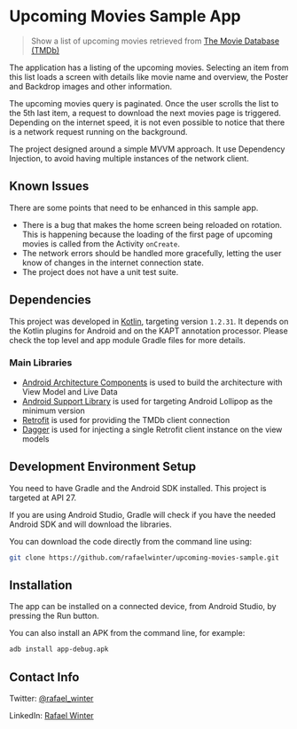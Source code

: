 # Upcoming Movies Sample App
> Show a list of upcoming movies retrieved from [The Movie Database (TMDb)](https://www.themoviedb.org/) 

The application has a listing of the upcoming movies. Selecting an item from this list loads a screen with details like movie name and overview, the Poster and Backdrop images and other information.

The upcoming movies query is paginated. Once the user scrolls the list to the 5th last item, a request to download the next movies page is triggered. Depending on the internet speed, it is not even possible to notice that there is a network request running on the background.

The project designed around a simple MVVM approach. It use Dependency Injection, to avoid having multiple instances of the network client.

## Known Issues

There are some points that need to be enhanced in this sample app.

* There is a bug that makes the home screen being reloaded on rotation. This is happening because the loading of the first page of upcoming movies is called from the Activity `onCreate`.
* The network errors should be handled more gracefully, letting the user know of changes in the internet connection state.
* The project does not have a unit test suite.

## Dependencies

This project was developed in [Kotlin](https://kotlinlang.org/), targeting version `1.2.31`. It depends on the Kotlin plugins for Android and on the KAPT annotation processor. Please check the top level and app module Gradle files for more details.

### Main Libraries

* [Android Architecture Components](https://developer.android.com/topic/libraries/architecture/index.html) is used to build the architecture with View Model and Live Data
* [Android Support Library](https://developer.android.com/topic/libraries/support-library/index.html) is used for targeting Android Lollipop as the minimum version
* [Retrofit](http://square.github.io/retrofit/) is used for providing the TMDb client connection
* [Dagger](https://google.github.io/dagger/) is used for injecting a single Retrofit client instance on the view models

## Development Environment Setup

You need to have Gradle and the Android SDK installed. This project is targeted at API 27. 

If you are using Android Studio, Gradle will check if you have the needed Android SDK and will download the libraries.

You can download the code directly from the command line using:

```sh
git clone https://github.com/rafaelwinter/upcoming-movies-sample.git
```

## Installation

The app can be installed on a connected device, from Android Studio, by pressing the Run button.

You can also install an APK from the command line, for example:

```sh
adb install app-debug.apk
```

## Contact Info

Twitter: [@rafael_winter](https://twitter.com/rafael_winter)

LinkedIn: [Rafael Winter](https://www.linkedin.com/in/rafaelwinter/)
